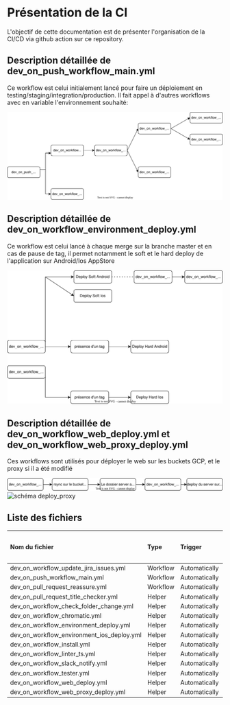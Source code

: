 # Présentation de la CI

L'objectif de cette documentation est de présenter l'organisation de la CI/CD via github action sur ce repository.

## Description détaillée de dev_on_push_workflow_main.yml

Ce workflow est celui initialement lancé pour faire un déploiement en testing/staging/integration/production. Il fait appel à d'autres workflows avec en variable l'environnement souhaité:

![schéma main](/doc/ci-cd/github_action_workflows/dev_on_push_workflow_main.drawio.svg)

## Description détaillée de dev_on_workflow_environment_deploy.yml

Ce workflow est celui lancé à chaque merge sur la branche master et en cas de pause de tag, il permet notamment le soft et le hard deploy de l'application sur Android/Ios AppStore

![schéma deploy](/doc/ci-cd/github_action_workflows/dev_on_workflow_environment_deploy.drawio.svg)

## Description détaillée de dev_on_workflow_web_deploy.yml et dev_on_workflow_web_proxy_deploy.yml

Ces workflows sont utilisés pour déployer le web sur les buckets GCP, et le proxy si il a été modifié

![schéma deploy_web](/doc/ci-cd/github_action_workflows/dev_on_workflow_web_deploy.drawio.svg)
![schéma deploy_proxy](/doc/ci-cd/github_action_workflows/dev_on_workflow_web_proxy_deploy.drawio.svg)

## Liste des fichiers

| Nom du fichier                             | Type     | Trigger       | Liens vers les runs                                                                                                      |
| :----------------------------------------- | :------- | :------------ | :----------------------------------------------------------------------------------------------------------------------- |
| dev_on_workflow_update_jira_issues.yml     | Workflow | Automatically | [runs](https://github.com/pass-culture/pass-culture-app-native/actions/workflows/dev_on_workflow_update_jira_issues.yml) |
| dev_on_push_workflow_main.yml              | Workflow | Automatically | [runs](https://github.com/pass-culture/pass-culture-app-native/actions/workflows/dev_on_push_workflow_main.yml)          |
| dev_on_pull_request_reassure.yml           | Workflow | Automatically | [runs](https://github.com/pass-culture/pass-culture-app-native/actions/workflows/dev_on_pull_request_reassure.yml)       |
| dev_on_pull_request_title_checker.yml      | Helper   | Automatically |                                                                                                                          |
| dev_on_workflow_check_folder_change.yml    | Helper   | Automatically |                                                                                                                          |
| dev_on_workflow_chromatic.yml              | Helper   | Automatically | [runs](https://github.com/pass-culture/pass-culture-app-native/actions/workflows/dev_on_push_workflow_chromatic.yml)     |
| dev_on_workflow_environment_deploy.yml     | Helper   | Automatically |                                                                                                                          |
| dev_on_workflow_environment_ios_deploy.yml | Helper   | Automatically |                                                                                                                          |
| dev_on_workflow_install.yml                | Helper   | Automatically |                                                                                                                          |
| dev_on_workflow_linter_ts.yml              | Helper   | Automatically |                                                                                                                          |
| dev_on_workflow_slack_notify.yml           | Helper   | Automatically |                                                                                                                          |
| dev_on_workflow_tester.yml                 | Helper   | Automatically |                                                                                                                          |
| dev_on_workflow_web_deploy.yml             | Helper   | Automatically |                                                                                                                          |
| dev_on_workflow_web_proxy_deploy.yml       | Helper   | Automatically |                                                                                                                          |
